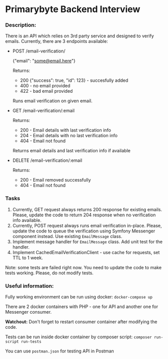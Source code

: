 # Primarybyte Backend Interview

### Description:

There is an API which relies on 3rd party service and designed to verify emails.
Currently, there are 3 endpoints available:
- POST /email-verification/

  {"email": "some@email.here"}

  Returns:
    - 200 {"success": true, "id": 123} - succesfully added
    - 400 - no email provided
    - 422 - bad email provided
  
  Runs email verification on given email.


- GET /email-verification/:email

  Returns:
    - 200 - Email details with last verification info
    - 204 - Email details with no last verification info
    - 404 - Email not found
    
  Returns email details and last verification info if available


- DELETE /email-verification/:email

  Returns:
    - 200 - Email removed successfully
    - 404 - Email not found

### Tasks

1) Currently, GET request always returns 200 response for existing emails. 
Please, update the code to return 204 response when no verification info available.
2) Currently, POST request always runs email verification in-place. 
Please, update the code to queue the verification using Symfony Messenger component instead. 
Use existing `EmailMessage` class.
3) Implement message handler for `EmailMessage` class. Add unit test for the handler.
4) Implement CachedEmailVerificationClient - use cache for requests, set TTL to 1 week.

Note: some tests are failed right now. You need to update the code to make tests working. Please, do not modify tests.

### Useful information:

Fully working environment can be run using docker:
```docker-compose up```

There are 2 docker containers with PHP - one for API and another one for Messenger consumer.

**Watchout:** Don't forget to restart consumer container after modifying the code.

Tests can be run inside docker container by composer script: ```composer run-script run-tests```

You can use `postman.json` for testing API in Postman
